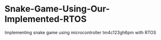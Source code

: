 # Snake-Game-Using-Our-Implemented-RTOS
Implementing snake game using microcontroller tm4c123gh6pm with RTOS

